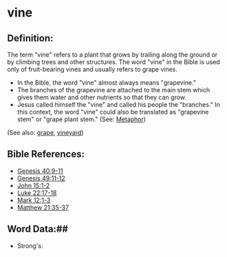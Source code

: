 # vine #

## Definition: ##

The term "vine" refers to a plant that grows by trailing along the ground or by climbing trees and other structures. The word "vine" in the Bible is used only of fruit-bearing vines and usually refers to grape vines.

* In the Bible, the word "vine" almost always means "grapevine."
* The branches of the grapevine are attached to the main stem which gives them water and other nutrients so that they can grow.
* Jesus called himself the "vine" and called his people the "branches." In this context, the word "vine" could also be translated as "grapevine stem" or "grape plant stem." (See: [Metaphor](rc://en/ta/man/translate/figs-metaphor))

(See also: [grape](../other/grape.md), [vineyard](../other/vineyard.md))

## Bible References: ##

* [Genesis 40:9-11](rc://en/tn/help/gen/40/09)
* [Genesis 49:11-12](rc://en/tn/help/gen/49/11)
* [John 15:1-2](rc://en/tn/help/jhn/15/01)
* [Luke 22:17-18](rc://en/tn/help/luk/22/17)
* [Mark 12:1-3](rc://en/tn/help/mrk/12/01)
* [Matthew 21:35-37](rc://en/tn/help/mat/21/35)

## Word Data:##

* Strong's: 

